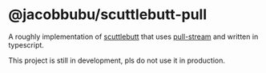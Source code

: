 # @jacobbubu/scuttlebutt-pull

A roughly implementation of [scuttlebutt](https://github.com/dominictarr/scuttlebutt) that uses [pull-stream](https://pull-stream.github.io) and written in typescript.

This project is still in development, pls do not use it in production.
